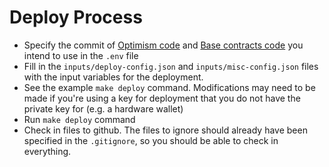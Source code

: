 # Deploy Process

* Specify the commit of [Optimism code](https://github.com/ethereum-optimism/optimism) and [Base contracts code](https://github.com/base-org/contracts)  you intend to use in the `.env` file
* Fill in the `inputs/deploy-config.json` and `inputs/misc-config.json` files with the input variables for the deployment.
* See the example `make deploy` command. Modifications may need to be made if you're using a key for deployment that you do not have the private key for (e.g. a hardware wallet)
* Run `make deploy` command
* Check in files to github. The files to ignore should already have been specified in the `.gitignore`, so you should be able to check in everything.